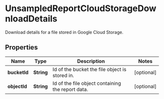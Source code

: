 

# UnsampledReportCloudStorageDownloadDetails

Download details for a file stored in Google Cloud Storage.

## Properties

| Name | Type | Description | Notes |
|------------ | ------------- | ------------- | -------------|
|**bucketId** | **String** | Id of the bucket the file object is stored in. |  [optional] |
|**objectId** | **String** | Id of the file object containing the report data. |  [optional] |



